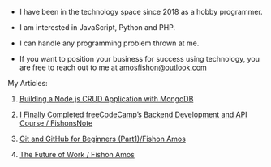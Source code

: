 - I have been in the technology space since 2018 as a hobby programmer. 

- I am interested in JavaScript, Python and PHP. 

- I can handle any programming problem thrown at me. 

- If you want to position your business for success using technology, you are free to reach out to me at amosfishon@outlook.com

  

My Articles: 

1. [Building a Node.js CRUD Application with MongoDB]([article_links/introduction-to-web-development.md](https://fishonsnote.medium.com/building-a-node-js-crud-application-with-mongodb-5b3ee5a276ca))

2. [I Finally Completed freeCodeCamp’s Backend Development and API Course / FishonsNote](https://fishonsnote.medium.com/i-finally-completed-freecodecamps-backend-development-and-api-course-01094abae66e)

3. [Git and GitHub for Beginners (Part1)/Fishon Amos](https://fishonsnote.medium.com/git-and-github-for-complete-beginners-ae273da31557)
  

4. [The Future of Work / Fishon Amos]([article_links/node-express.md](https://fishonsnote.medium.com/the-future-of-work-83d175dd7550))






